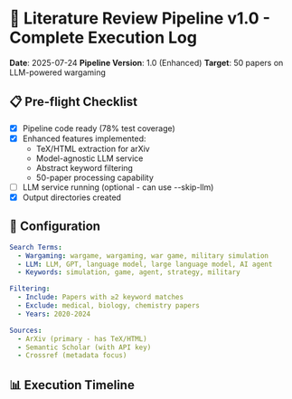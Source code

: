 # 🚀 Literature Review Pipeline v1.0 - Complete Execution Log

**Date**: 2025-07-24
**Pipeline Version**: 1.0 (Enhanced)
**Target**: 50 papers on LLM-powered wargaming

## 📋 Pre-flight Checklist

- [x] Pipeline code ready (78% test coverage)
- [x] Enhanced features implemented:
  - TeX/HTML extraction for arXiv
  - Model-agnostic LLM service
  - Abstract keyword filtering
  - 50-paper processing capability
- [ ] LLM service running (optional - can use --skip-llm)
- [x] Output directories created

## 🔧 Configuration

```yaml
Search Terms:
  - Wargaming: wargame, wargaming, war game, military simulation
  - LLM: LLM, GPT, language model, large language model, AI agent
  - Keywords: simulation, game, agent, strategy, military

Filtering:
  - Include: Papers with ≥2 keyword matches
  - Exclude: medical, biology, chemistry papers
  - Years: 2020-2024

Sources:
  - ArXiv (primary - has TeX/HTML)
  - Semantic Scholar (with API key)
  - Crossref (metadata focus)
```

## 📊 Execution Timeline
